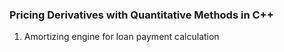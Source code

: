### Pricing Derivatives with Quantitative Methods in C++

1. Amortizing engine for loan payment calculation